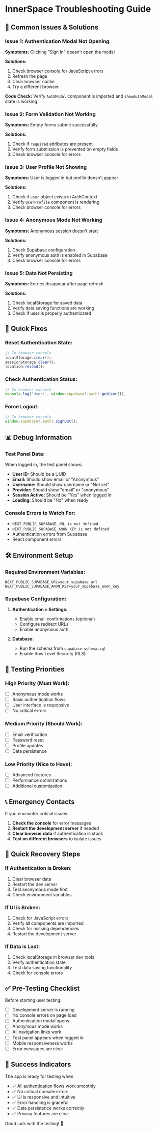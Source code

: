 # InnerSpace Troubleshooting Guide

## 🚨 Common Issues & Solutions

### Issue 1: Authentication Modal Not Opening
**Symptoms:** Clicking "Sign In" doesn't open the modal

**Solutions:**
1. Check browser console for JavaScript errors
2. Refresh the page
3. Clear browser cache
4. Try a different browser

**Code Check:** Verify `AuthModal` component is imported and `showAuthModal` state is working

### Issue 2: Form Validation Not Working
**Symptoms:** Empty forms submit successfully

**Solutions:**
1. Check if `required` attributes are present
2. Verify form submission is prevented on empty fields
3. Check browser console for errors

### Issue 3: User Profile Not Showing
**Symptoms:** User is logged in but profile doesn't appear

**Solutions:**
1. Check if `user` object exists in AuthContext
2. Verify `UserProfile` component is rendering
3. Check browser console for errors

### Issue 4: Anonymous Mode Not Working
**Symptoms:** Anonymous session doesn't start

**Solutions:**
1. Check Supabase configuration
2. Verify anonymous auth is enabled in Supabase
3. Check browser console for errors

### Issue 5: Data Not Persisting
**Symptoms:** Entries disappear after page refresh

**Solutions:**
1. Check localStorage for saved data
2. Verify data saving functions are working
3. Check if user is properly authenticated

## 🔧 Quick Fixes

### Reset Authentication State:
```javascript
// In browser console
localStorage.clear();
sessionStorage.clear();
location.reload();
```

### Check Authentication Status:
```javascript
// In browser console
console.log('User:', window.supabase?.auth?.getUser());
```

### Force Logout:
```javascript
// In browser console
window.supabase?.auth?.signOut();
```

## 📊 Debug Information

### Test Panel Data:
When logged in, the test panel shows:
- **User ID:** Should be a UUID
- **Email:** Should show email or "Anonymous"
- **Username:** Should show username or "Not set"
- **Provider:** Should show "email" or "anonymous"
- **Session Active:** Should be "Yes" when logged in
- **Loading:** Should be "No" when ready

### Console Errors to Watch For:
- `NEXT_PUBLIC_SUPABASE_URL is not defined`
- `NEXT_PUBLIC_SUPABASE_ANON_KEY is not defined`
- Authentication errors from Supabase
- React component errors

## 🛠️ Environment Setup

### Required Environment Variables:
```env
NEXT_PUBLIC_SUPABASE_URL=your_supabase_url
NEXT_PUBLIC_SUPABASE_ANON_KEY=your_supabase_anon_key
```

### Supabase Configuration:
1. **Authentication > Settings:**
   - Enable email confirmations (optional)
   - Configure redirect URLs
   - Enable anonymous auth

2. **Database:**
   - Run the schema from `supabase-schema.sql`
   - Enable Row Level Security (RLS)

## 🎯 Testing Priorities

### High Priority (Must Work):
- [ ] Anonymous mode works
- [ ] Basic authentication flows
- [ ] User interface is responsive
- [ ] No critical errors

### Medium Priority (Should Work):
- [ ] Email verification
- [ ] Password reset
- [ ] Profile updates
- [ ] Data persistence

### Low Priority (Nice to Have):
- [ ] Advanced features
- [ ] Performance optimizations
- [ ] Additional customization

## 📞 Emergency Contacts

If you encounter critical issues:
1. **Check the console** for error messages
2. **Restart the development server** if needed
3. **Clear browser data** if authentication is stuck
4. **Test on different browsers** to isolate issues

## 🚀 Quick Recovery Steps

### If Authentication is Broken:
1. Clear browser data
2. Restart the dev server
3. Test anonymous mode first
4. Check environment variables

### If UI is Broken:
1. Check for JavaScript errors
2. Verify all components are imported
3. Check for missing dependencies
4. Restart the development server

### If Data is Lost:
1. Check localStorage in browser dev tools
2. Verify authentication state
3. Test data saving functionality
4. Check for console errors

## ✅ Pre-Testing Checklist

Before starting user testing:
- [ ] Development server is running
- [ ] No console errors on page load
- [ ] Authentication modal opens
- [ ] Anonymous mode works
- [ ] All navigation links work
- [ ] Test panel appears when logged in
- [ ] Mobile responsiveness works
- [ ] Error messages are clear

## 🎉 Success Indicators

The app is ready for testing when:
- ✅ All authentication flows work smoothly
- ✅ No critical console errors
- ✅ UI is responsive and intuitive
- ✅ Error handling is graceful
- ✅ Data persistence works correctly
- ✅ Privacy features are clear

Good luck with the testing! 🚀 